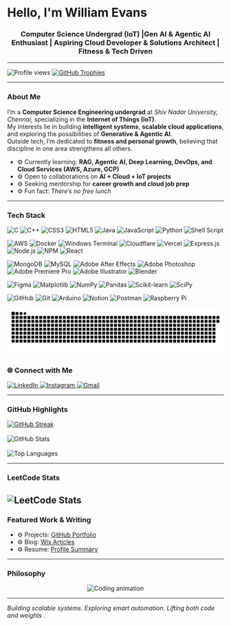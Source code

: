 <h1 align="left">Hello, I'm William Evans</h1>
<h3 align="center">
Computer Science Undergrad (IoT) |Gen AI & Agentic AI Enthusiast | Aspiring Cloud Developer & Solutions Architect | Fitness & Tech Driven
</h3>

---

<img src="https://komarev.com/ghpvc/?username=willseyyyy&label=Profile%20Views&color=0e75b6&style=flat" alt="Profile views" /> 

<a href="https://github-profile-trophy.vercel.app/?username=ryo-ma&theme=algolia">
  <img src="https://github-profile-trophy.vercel.app/?username=willseyyyy&theme=onestar&row=1&column=6&margin-w=15&margin-h=15" alt="GitHub Trophies" />
</a>

---

### About Me

I’m a **Computer Science Engineering undergrad** at *Shiv Nadar University, Chennai*, specializing in the **Internet of Things (IoT)**.  
My interests lie in building **intelligent systems**, **scalable cloud applications**, and exploring the possibilities of **Generative & Agentic AI**.  
Outside tech, I’m dedicated to **fitness and personal growth**, believing that discipline in one area strengthens all others. 

- ⚙️ Currently learning: **RAG, Agentic AI, Deep Learning, DevOps, and Cloud Services (AWS, Azure, GCP)**  
- ⚙️ Open to collaborations on **AI + Cloud + IoT projects**  
- ⚙️ Seeking mentorship for **career growth and cloud job prep**  
- ⚙️ Fun fact: *There’s no free lunch*

---

### Tech Stack

<!-- Row 1 -->
![C](https://img.shields.io/badge/C-00599C?style=for-the-badge&logo=c&logoColor=white)
![C++](https://img.shields.io/badge/C++-004482?style=for-the-badge&logo=cplusplus&logoColor=white)
![CSS3](https://img.shields.io/badge/CSS3-264DE4?style=for-the-badge&logo=css3&logoColor=white)
![HTML5](https://img.shields.io/badge/HTML5-E34F26?style=for-the-badge&logo=html5&logoColor=white)
![Java](https://img.shields.io/badge/Java-007396?style=for-the-badge&logo=openjdk&logoColor=white)
![JavaScript](https://img.shields.io/badge/JavaScript-F7E01D?style=for-the-badge&logo=javascript&logoColor=black)
![Python](https://img.shields.io/badge/Python-3776AB?style=for-the-badge&logo=python&logoColor=white)
![Shell Script](https://img.shields.io/badge/Shell_Script-121011?style=for-the-badge&logo=gnu-bash&logoColor=white)

<!-- Row 2 -->
![AWS](https://img.shields.io/badge/AWS-232F3E?style=for-the-badge&logo=amazonaws&logoColor=FF9900)
![Docker](https://img.shields.io/badge/Docker-2496ED?style=for-the-badge&logo=docker&logoColor=white)
![Windows Terminal](https://img.shields.io/badge/Windows_Terminal-4D4D4D?style=for-the-badge&logo=windows-terminal&logoColor=white)
![Cloudflare](https://img.shields.io/badge/Cloudflare-F38020?style=for-the-badge&logo=cloudflare&logoColor=white)
![Vercel](https://img.shields.io/badge/Vercel-000000?style=for-the-badge&logo=vercel&logoColor=white)
![Express.js](https://img.shields.io/badge/Express.js-404D59?style=for-the-badge&logo=express&logoColor=white)
![Node.js](https://img.shields.io/badge/Node.js-339933?style=for-the-badge&logo=node-dot-js&logoColor=white)
![NPM](https://img.shields.io/badge/NPM-CB3837?style=for-the-badge&logo=npm&logoColor=white)
![React](https://img.shields.io/badge/React-20232A?style=for-the-badge&logo=react&logoColor=61DAFB)

<!-- Row 3 -->
![MongoDB](https://img.shields.io/badge/MongoDB-4EA94B?style=for-the-badge&logo=mongodb&logoColor=white)
![MySQL](https://img.shields.io/badge/MySQL-00758F?style=for-the-badge&logo=mysql&logoColor=white)
![Adobe After Effects](https://img.shields.io/badge/Adobe_After_Effects-9999FF?style=for-the-badge&logo=adobeaftereffects&logoColor=white)
![Adobe Photoshop](https://img.shields.io/badge/Adobe_Photoshop-31A8FF?style=for-the-badge&logo=adobephotoshop&logoColor=white)
![Adobe Premiere Pro](https://img.shields.io/badge/Adobe_Premiere_Pro-9999FF?style=for-the-badge&logo=adobepremierepro&logoColor=white)
![Adobe Illustrator](https://img.shields.io/badge/Adobe_Illustrator-FF9A00?style=for-the-badge&logo=adobeillustrator&logoColor=white)
![Blender](https://img.shields.io/badge/Blender-F5792A?style=for-the-badge&logo=blender&logoColor=white)

<!-- Row 4 -->
![Figma](https://img.shields.io/badge/Figma-F24E1E?style=for-the-badge&logo=figma&logoColor=white)
![Matplotlib](https://img.shields.io/badge/Matplotlib-11557C?style=for-the-badge&logo=matplotlib&logoColor=white)
![NumPy](https://img.shields.io/badge/NumPy-013243?style=for-the-badge&logo=numpy&logoColor=white)
![Pandas](https://img.shields.io/badge/Pandas-150458?style=for-the-badge&logo=pandas&logoColor=white)
![Scikit-learn](https://img.shields.io/badge/Scikit--learn-F7931E?style=for-the-badge&logo=scikitlearn&logoColor=white)
![SciPy](https://img.shields.io/badge/SciPy-8CAAE6?style=for-the-badge&logo=scipy&logoColor=white)

<!-- Row 5 -->
![GitHub](https://img.shields.io/badge/GitHub-181717?style=for-the-badge&logo=github&logoColor=white)
![Git](https://img.shields.io/badge/Git-F05032?style=for-the-badge&logo=git&logoColor=white)
![Arduino](https://img.shields.io/badge/Arduino-00979D?style=for-the-badge&logo=arduino&logoColor=white)
![Notion](https://img.shields.io/badge/Notion-000000?style=for-the-badge&logo=notion&logoColor=white)
![Postman](https://img.shields.io/badge/Postman-FF6C37?style=for-the-badge&logo=postman&logoColor=white)
![Raspberry Pi](https://img.shields.io/badge/Raspberry_Pi-C51A4A?style=for-the-badge&logo=raspberrypi&logoColor=white)

![snake gif](https://github.com/willseyyyy/willseyyyy/blob/output/github-snake-dark.svg)

### 🌐 Connect with Me

<a href="https://www.linkedin.com/in/willseyyyy/" target="_blank">
  <img src="https://skillicons.dev/icons?i=linkedin" alt="LinkedIn" height="40"/>
</a>
<a href="https://www.instagram.com/willseyyyy/" target="_blank">
  <img src="https://skillicons.dev/icons?i=instagram" alt="Instagram" height="40"/>
</a>
<a href="mailto:evansenigo5@gmail.com" target="_blank">
  <img src="https://skillicons.dev/icons?i=gmail" alt="Gmail" height="40"/>
</a>

---

### GitHub Highlights
<p align="left">
  <a href="https://git.io/streak-stats">
    <img src="https://git-hub-streak-stats.vercel.app?user=willseyyyy&theme=tokyonight-duo" alt="GitHub Streak" />
  </a>
  <br><br>
  <img src="https://github-readme-stats.vercel.app/api?username=willseyyyy&show_icons=true&theme=tokyonight&hide_border=true" alt="GitHub Stats" />
  <br><br>
  <img src="https://github-readme-stats.vercel.app/api/top-langs/?username=willseyyyy&layout=compact&theme=tokyonight&hide_border=true" alt="Top Languages" />
</p>

---

### LeetCode Stats

![LeetCode Stats](https://leetcard.jacoblin.cool/willseyyyy?theme=nord&font=Cabin&ext=contest)
---

### Featured Work & Writing

- ⚙️ Projects: [GitHub Portfolio](https://github.com/willseyyyy)  
- ⚙️ Blog: [Wix Articles](https://www.wix.com/blog/what-is-a-blog)  
- ⚙️ Resume: [Profile Summary](https://drive.google.com/file/d/12j_xtFpJEL6lPPvkxeTE_nhpQ4IWZSC-/view?usp=sharing) 

---

### Philosophy
<p align="center">
  <img src="https://media3.giphy.com/media/v1.Y2lkPTc5MGI3NjExa3RpdGpvNXptNXZ2OGk2dG0yZDczaDc4c3VraTVnc2lvNnA1aDk2aSZlcD12MV9pbnRlcm5hbF9naWZfYnlfaWQmY3Q9Zw/WJZdOtltegO76/giphy.gif" width="400" alt="Coding animation">
</p>

---
*Building scalable systems. Exploring smart automation. Lifting both code and weights .*

